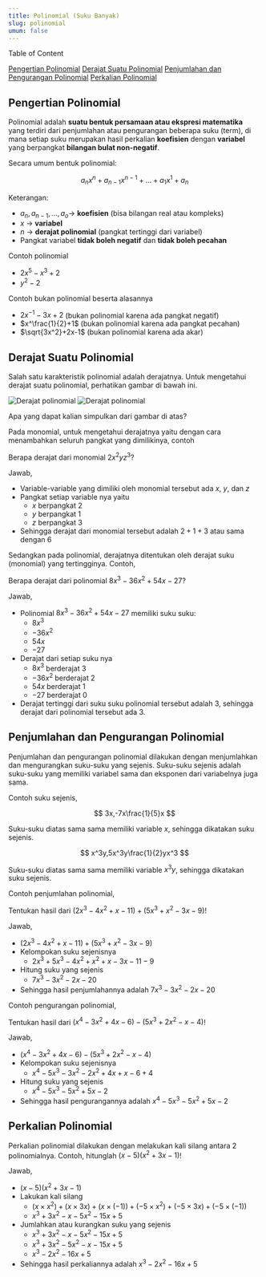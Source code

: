 ```yaml
---
title: Polinomial (Suku Banyak)
slug: polinomial
umum: false
---
```


<div class="">
  <p class="font-medium text-lg text-black mb-1">Table of Content</p>
  <div class="flex flex-col">
    <a class="text-violet-600 hover:text-violet-700" href="/smambo/materi/polinomial#pengertian-polinomial">Pengertian Polinomial</a>
    <a class="text-violet-600 hover:text-violet-700" href="/smambo/materi/polinomial#derajat-suatu-polinomial">Derajat Suatu Polinomial</a>
    <a class="text-violet-600 hover:text-violet-700" href="/smambo/materi/polinomial#penjumlahan-dan-pengurangan-polinomial">Penjumlahan dan Pengurangan Polinomial</a>
    <a class="text-violet-600 hover:text-violet-700" href="/smambo/materi/polinomial#perkalian-polinomial">Perkalian Polinomial</a>
  </div>
</div>

## Pengertian Polinomial

Polinomial adalah **suatu bentuk persamaan atau ekspresi matematika** yang terdiri dari penjumlahan atau pengurangan beberapa suku (term), di mana setiap suku merupakan hasil perkalian **koefisien** dengan **variabel** yang berpangkat **bilangan bulat non-negatif**.

Secara umum bentuk polinomial:

$$
a_nx^n+a_{n-1}x^{n-1}+\dots+a_1x^1+a_n
$$

Keterangan:

- $a_n,a_{n−1},\dots,a_o$​ → **koefisien** (bisa bilangan real atau kompleks)
- $x$ → **variabel**
- $n$ → **derajat polinomial** (pangkat tertinggi dari variabel)
- Pangkat variabel **tidak boleh negatif** dan **tidak boleh pecahan**

Contoh polinomial

- $2x^5-x^3+2$
- $y^2-2$

Contoh bukan polinomial beserta alasannya

- $2x^{-1}-3x+2$ (bukan polinomial karena ada pangkat negatif)
- $x^\frac{1}{2}+1$ (bukan polinomial karena ada pangkat pecahan)
- $\sqrt{3x^2}+2x-1$ (bukan polinomial karena ada akar)

## Derajat Suatu Polinomial

Salah satu karakteristik polinomial adalah derajatnya. Untuk mengetahui derajat suatu polinomial, perhatikan gambar di bawah ini.

![Derajat polinomial](/materi-images/polinomial/Pasted-image-20250814173457.png)
![Derajat polinomial](/materi-images/polinomial/Pasted-image-20250814173519.png)

Apa yang dapat kalian simpulkan dari gambar di atas?

Pada monomial, untuk mengetahui derajatnya yaitu dengan cara menambahkan seluruh pangkat yang dimilikinya, contoh

Berapa derajat dari monomial $2x^2yz^3$?

Jawab,

- Variable-variable yang dimiliki oleh monomial tersebut ada $x$, $y$, dan $z$
- Pangkat setiap variable nya yaitu
  - $x$ berpangkat 2
  - $y$ berpangkat 1
  - $z$ berpangkat 3
- Sehingga derajat dari monomial tersebut adalah $2+1+3$ atau sama dengan $6$

Sedangkan pada polinomial, derajatnya ditentukan oleh derajat suku (monomial) yang tertingginya. Contoh,

Berapa derajat dari polinomial $8x^3-36x^2+54x-27$?

Jawab,

- Polinomial $8x^3-36x^2+54x-27$ memiliki suku suku:
  - $8x^3$
  - $-36x^2$
  - $54x$
  - $-27$
- Derajat dari setiap suku nya
  - $8x^3$ berderajat 3
  - $-36x^2$ berderajat 2
  - $54x$ berderajat 1
  - $-27$ berderajat 0
- Derajat tertinggi dari suku suku polinomial tersebut adalah 3, sehingga derajat dari polinomial tersebut ada 3.

## Penjumlahan dan Pengurangan Polinomial

Penjumlahan dan pengurangan polinomial dilakukan dengan menjumlahkan dan mengurangkan suku-suku yang sejenis. Suku-suku sejenis adalah suku-suku yang memiliki variabel sama dan eksponen dari variabelnya juga sama.

Contoh suku sejenis,

$$
3x,-7x\frac{1}{5}x
$$

Suku-suku diatas sama sama memiliki variable $x$, sehingga dikatakan suku sejenis.

$$
x^3y,5x^3y\frac{1}{2}yx^3
$$

Suku-suku diatas sama sama memiliki variable $x^3y$, sehingga dikatakan suku sejenis.

Contoh penjumlahan polinomial,

Tentukan hasil dari $(2x^3-4x^2+x-11)+(5x^3+x^2-3x-9)$!

Jawab,

- $(2x^3-4x^2+x-11)+(5x^3+x^2-3x-9)$
- Kelompokan suku sejenisnya
  - $2x^3+5x^3-4x^2+x^2+x-3x-11-9$
- Hitung suku yang sejenis
  - $7x^3-3x^2-2x-20$
- Sehingga hasil penjumlahannya adalah $7x^3-3x^2-2x-20$

Contoh pengurangan polinomial,

Tentukan hasil dari $(x^4-3x^2+4x-6)-(5x^3+2x^2-x-4)$!

Jawab,

- $(x^4-3x^2+4x-6)-(5x^3+2x^2-x-4)$
- Kelompokan suku sejenisnya
  - $x^4-5x^3-3x^2-2x^2+4x+x-6+4$
- Hitung suku yang sejenis
  - $x^4-5x^3-5x^2+5x-2$
- Sehingga hasil pengurangannya adalah $x^4-5x^3-5x^2+5x-2$

## Perkalian Polinomial

Perkalian polinomial dilakukan dengan melakukan kali silang antara 2 polinomialnya. Contoh, hitunglah $(x-5)(x^2+3x-1)$!

Jawab,

- $(x-5)(x^2+3x-1)$
- Lakukan kali silang
  - $(x\times x^2)+(x\times 3x)+(x\times (-1))+(-5\times x^2)+(-5\times 3x)+(-5\times (-1))$
  - $x^3+3x^2-x-5x^2-15x+5$
- Jumlahkan atau kurangkan suku yang sejenis
  - $x^3+3x^2-x-5x^2-15x+5$
  - $x^3+3x^2-5x^2-x-15x+5$
  - $x^3-2x^2-16x+5$
- Sehingga hasil perkaliannya adalah $x^3-2x^2-16x+5$
